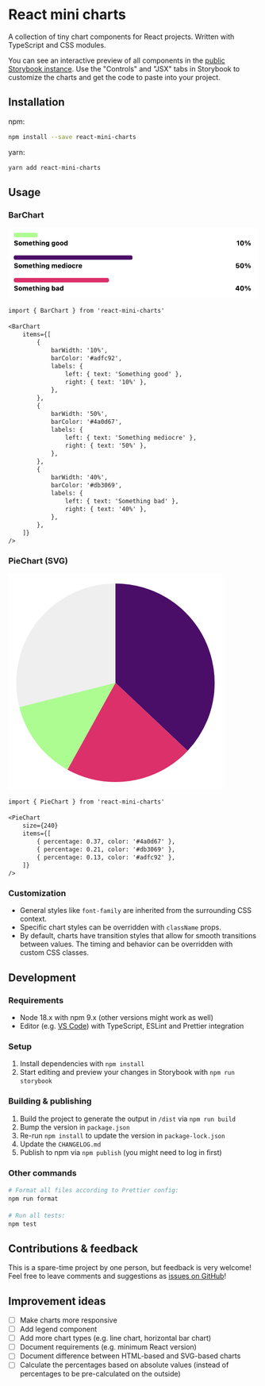 # React mini charts

A collection of tiny chart components for React projects. Written with TypeScript and CSS modules.

You can see an interactive preview of all components in the [public Storybook instance](https://main--63ef4f8b97935401942de85b.chromatic.com/). Use the "Controls" and "JSX" tabs in Storybook to customize the charts and get the code to paste into your project.


## Installation

npm:

```bash
npm install --save react-mini-charts
```

yarn:

```bash
yarn add react-mini-charts
```


## Usage

### BarChart

![A bar chart with three items](./screenshots/BarChart.jpg)

```tsx
import { BarChart } from 'react-mini-charts'

<BarChart
	items={[
		{
			barWidth: '10%',
			barColor: '#adfc92',
			labels: {
				left: { text: 'Something good' },
				right: { text: '10%' },
			},
		},
		{
			barWidth: '50%',
			barColor: '#4a0d67',
			labels: {
				left: { text: 'Something mediocre' },
				right: { text: '50%' },
			},
		},
		{
			barWidth: '40%',
			barColor: '#db3069',
			labels: {
				left: { text: 'Something bad' },
				right: { text: '40%' },
			},
		},
	]}
/>
```

### PieChart (SVG)

![A pie chart with three items](./screenshots/PieChart.jpg)

```tsx
import { PieChart } from 'react-mini-charts'

<PieChart
	size={240}
	items={[
		{ percentage: 0.37, color: '#4a0d67' },
		{ percentage: 0.21, color: '#db3069' },
		{ percentage: 0.13, color: '#adfc92' },
	]}
/>
```


### Customization

- General styles like `font-family` are inherited from the surrounding CSS context.
- Specific chart styles can be overridden with `className` props.
- By default, charts have transition styles that allow for smooth transitions between values. The timing and behavior can be overridden with custom CSS classes.


## Development

### Requirements

- Node 18.x with npm 9.x (other versions might work as well)
- Editor (e.g. [VS Code](https://code.visualstudio.com/)) with TypeScript, ESLint and Prettier integration


### Setup

1. Install dependencies with `npm install`
2. Start editing and preview your changes in Storybook with `npm run storybook`

### Building & publishing

1. Build the project to generate the output in `/dist` via `npm run build`
2. Bump the version in `package.json`
3. Re-run `npm install` to update the version in `package-lock.json`
4. Update the `CHANGELOG.md`
5. Publish to npm via `npm publish` (you might need to log in first)

### Other commands

```bash
# Format all files according to Prettier config:
npm run format

# Run all tests:
npm test
```


## Contributions & feedback

This is a spare-time project by one person, but feedback is very welcome! Feel free to leave comments and suggestions as [issues on GitHub](https://github.com/herrherrmann/react-mini-charts/issues)!


## Improvement ideas

- [ ] Make charts more responsive
- [ ] Add legend component
- [ ] Add more chart types (e.g. line chart, horizontal bar chart)
- [ ] Document requirements (e.g. minimum React version)
- [ ] Document difference between HTML-based and SVG-based charts
- [ ] Calculate the percentages based on absolute values (instead of percentages to be pre-calculated on the outside)
